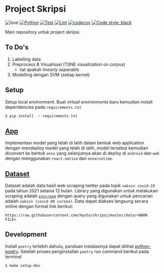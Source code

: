 # Project Skripsi

![love](https://img.shields.io/badge/Made%20with-🖤-white)
[![Python](https://img.shields.io/badge/Python-≥3.8-green?logo=python)](https://www.python.org/)
[![Test](https://github.com/Hyuto/skripsi/actions/workflows/testing.yaml/badge.svg)](https://github.com/Hyuto/skripsi/actions/workflows/testing.yaml)
[![Lint](https://github.com/Hyuto/skripsi/actions/workflows/linting.yaml/badge.svg)](https://github.com/Hyuto/skripsi/actions/workflows/linting.yaml)
[![codecov](https://codecov.io/gh/Hyuto/skripsi/branch/master/graph/badge.svg?token=6L0ICORI22)](https://codecov.io/gh/Hyuto/skripsi)
[![Code style: black](https://img.shields.io/badge/code%20style-black-000000.svg)](https://github.com/psf/black)

Main repository untuk project skripsi.

## To Do's

1. Labelling data
2. Preprocess & Visualisasi (TSNE visualization on corpus)
   - liat apakah _linearly separable_
3. Modelling dengan SVM (setiap kernel)

## Setup

Setup local environment. Buat _virtual environments_ baru kemudian install dependencies pada
`requirements.txt`

```bash
$ pip install -r requirements.txt
```

## [App](https://github.com/Hyuto/skripsi-app)

Implementasi model yang telah di latih dalam bentuk web application dengan mendeploy model yang
telah di latih, model tersebut kemudian diconvert ke bentuk `onnx` yang selanjutnya akan di deploy
di `android` dan `web` dengan menggunakan `react-native` dan `onnxruntime`.

## [Dataset](.data)

Dataset adalah data hasil web scraping twitter pada topik `vaksin covid-19` pada tahun 2021 selama
12 bulan. Library yang digunakan untuk melakukan scraping adalah [`snscrape`](https://github.com/JustAnotherArchivist/snscrape)
dengan query yang digunakan untuk pencarian adalah `vaksin (covid OR corona)`. Data dapat diakses
langsung secara online dengan format link berikut:

```
https://raw.githubusercontent.com/Hyuto/skripsi/master/data/<NAMA FILE>
```

## Development

Install `poetry` terlebih dahulu, panduan instalasinya dapat dilihat
[python-poetry](https://python-poetry.org/docs/#installation).
Setelah proses penginstallan `poetry` run command berikut pada terminal

```bash
$ make setup-dev
```
